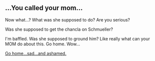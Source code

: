 ## ...You called your mom...

Now what...? What was she supposed to do? Are you serious?

Was she supposed to get the chancla on Schmueller?

I'm baffled. Was she supposed to ground him? Like really what can your MOM do about this.
Go home. Wow...

[Go home...sad...and ashamed.](speak.md)